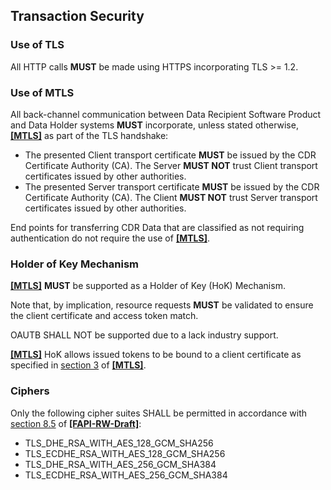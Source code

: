 ## Transaction Security
### Use of TLS
All HTTP calls **MUST** be made using HTTPS incorporating TLS >= 1.2.

<a id="mutual-tls"></a>
### Use of MTLS

All back-channel communication between Data Recipient Software Product and Data Holder systems **MUST** incorporate, unless stated otherwise, **[[MTLS]](#nref-MTLS)** as part of the TLS handshake:

- The presented Client transport certificate **MUST** be issued by the CDR Certificate Authority (CA).  The Server **MUST NOT** trust Client transport certificates issued by other authorities.
- The presented Server transport certificate **MUST** be issued by the CDR Certificate Authority (CA).  The Client **MUST NOT** trust Server transport certificates issued by other authorities.

End points for transferring CDR Data that are classified as not requiring authentication do not require the use of **[[MTLS]](#nref-MTLS)**.


### Holder of Key Mechanism

**[[MTLS]](#nref-MTLS)** **MUST** be supported as a Holder of Key (HoK) Mechanism.

Note that, by implication, resource requests **MUST** be validated to ensure the client certificate and access token match.

OAUTB SHALL NOT be supported due to a lack industry support.

**[[MTLS]](#nref-MTLS)** HoK allows issued tokens to be bound to a client certificate as specified in [section 3](https://tools.ietf.org/id/draft-ietf-oauth-mtls-07.html#SenderConstrainedAccess) of **[[MTLS]](#nref-MTLS)**.

### Ciphers
Only the following cipher suites SHALL be permitted in accordance with [section 8.5](https://openid.net/specs/openid-financial-api-part-2.html#tls-considerations) of **[[FAPI-RW-Draft]](#nref-FAPI-RW-Draft)**:

-   TLS\_DHE\_RSA\_WITH\_AES\_128\_GCM\_SHA256
-   TLS\_ECDHE\_RSA\_WITH\_AES\_128\_GCM\_SHA256
-   TLS\_DHE\_RSA\_WITH\_AES\_256\_GCM\_SHA384
-   TLS\_ECDHE\_RSA\_WITH\_AES\_256\_GCM\_SHA384
